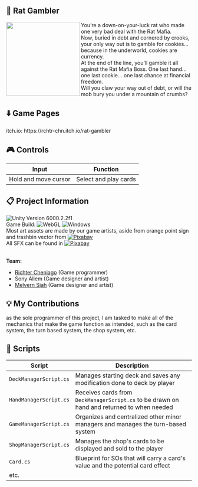 <h2>🐀 Rat Gambler</h2>
  <img width=200px align="left" src=https://img.itch.zone/aW1nLzIyOTc2MDY5LnBuZw==/original/7pJkfp.png>

  You’re a down-on-your-luck rat who made one very bad deal with the Rat Mafia.<br/>
  Now, buried in debt and cornered by crooks, your only way out is to gamble for cookies… because in the underworld, cookies are currency.<br/>
  At the end of the line, you’ll gamble it all against the Rat Mafia Boss.
  One last hand… one last cookie… one last chance at financial freedom.<br/>
  Will you claw your way out of debt, or will the mob bury you under a mountain of crumbs?


<h2>⬇️ Game Pages</h2>
  itch.io: https://rchtr-chn.itch.io/rat-gambler
  
<h2>🎮 Controls</h2>

  | Input | Function |
  | -------------------- | --------------------- |
  | Hold and move cursor | Select and play cards |
  
<h2>📋 Project Information</h2>

  ![Unity Version 6000.2.2f1](https://img.shields.io/badge/Unity_Version-6000.2.2f1-FFFFFF.svg?style=flat-square&logo=unity) <br/>
  Game Build: ![WebGL](https://img.shields.io/badge/WebGL-990000.svg?style=flat-square&logo=WebGL) ![Windows](https://img.shields.io/badge/Windows-004fe1.svg?style=flat-square&logo=windows) <br/>
  Most art assets are made by our game artists, aside from orange point sign and trashbin vector from [![Pixabay](https://img.shields.io/badge/Pixabay-191B26.svg?style=flat-square&logo=Pixabay)](https://pixabay.com) <br/>
  All SFX can be found in [![Pixabay](https://img.shields.io/badge/Pixabay-191B26.svg?style=flat-square&logo=Pixabay)](https://pixabay.com) <br/> <br/>
  
  <b>Team:</b>
  - <a href="https://github.com/rchtr-chn">Richter Cheniago</a> (Game programmer)
  - Sony Aliem (Game designer and artist)
  - <a href="https://www.behance.net/epenaja">Melvern Sjah</a> (Game designer and artist)

<h2>💡 My Contributions</h2>

  as the sole programmer of this project, I am tasked to make all of the mechanics that make the game function as intended, such as the card system, the turn based system, the shop system, etc.

<h2>📜 Scripts</h2>

  | Script | Description |
  | ------ | ----------- |
  | `DeckManagerScript.cs` | Manages starting deck and saves any modification done to deck by player |
  | `HandManagerScript.cs` | Receives cards from `DeckManagerScript.cs` to be drawn on hand and returned to when needed|
  | `GameManagerScript.cs` | Organizes and centralized other minor managers and manages the turn-based system |
  | `ShopManagerScript.cs` | Manages the shop's cards to be displayed and sold to the player |
  | `Card.cs` | Blueprint for SOs that will carry a card's value and the potential card effect |
  | etc. |


